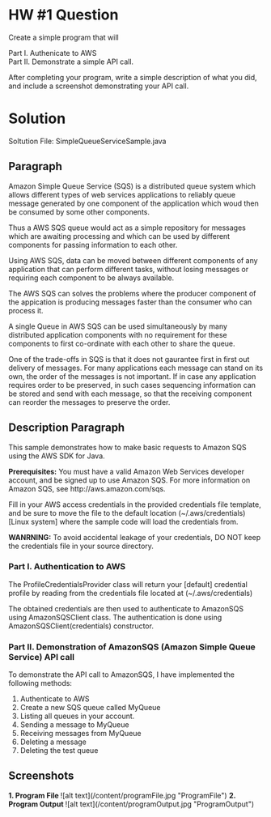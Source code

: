 # HW #1 Question

Create a simple program that will

Part I. Authenicate to AWS    
Part II. Demonstrate a simple API call.

After completing your program, write a simple description of what you did, and include a screenshot demonstrating your API call.

# Solution

Soltution File: SimpleQueueServiceSample.java

## Paragraph
<p>
Amazon Simple Queue Service (SQS) is a distributed queue system which allows different types of web services applications to reliably queue message generated by one component of the application which woud then be consumed by some other components.
<p>
Thus a AWS SQS queue would act as a simple repository for messages which are awaiting processing and which can be used by different components for passing information to each other.
<p>
Using AWS SQS, data can be moved between different components of any application that can perform different tasks, without losing messages or requiring each component to be always available.
<p>
The AWS SQS can solves the problems where the producer component of the appication is producing messages faster than the consumer who can process it.
<p>
A single Queue in AWS SQS can be used simultaneously by many distributed application components with no requirement for these components to first co-ordinate with each other to share the queue.
<p>
One of the trade-offs in SQS is that it does not gaurantee first in first out delivery of messages. For many applications each message can stand on its own, the order of the messages is not important. If in case any application requires order to be preserved, in such cases sequencing information can be stored and send with each message, so that the receiving component can reorder the messages to preserve the order.    
</p>

## Description Paragraph
This sample demonstrates how to make basic requests to Amazon SQS using the AWS SDK for Java.
<p>
<b>Prerequisites:</b> You must have a valid Amazon Web
Services developer account, and be signed up to use Amazon SQS. For more
information on Amazon SQS, see http://aws.amazon.com/sqs.
<p>
Fill in your AWS access credentials in the provided credentials file
template, and be sure to move the file to the default location
(~/.aws/credentials) [Linux system] where the sample code will load the credentials from.
<p>
<b>WANRNING:</b> To avoid accidental leakage of your credentials, DO NOT keep
the credentials file in your source directory.    
</p>

### Part I. Authentication to AWS
<p>The ProfileCredentialsProvider class will return your [default] credential profile by reading from the credentials file located at (~/.aws/credentials)
<p>The obtained credentials are then used to authenticate to AmazonSQS using AmazonSQSClient class. The authentication is done using AmazonSQSClient(credentials)
constructor.

### Part II. Demonstration of AmazonSQS (Amazon Simple Queue Service) API call
<p>To demonstrate the API call to AmazonSQS, I have implemented the following methods:

1.  Authenticate to AWS
2.  Create a new SQS queue called MyQueue
3.  Listing all queues in your account.
4.  Sending a message to MyQueue
5.  Receiving messages from MyQueue
6.  Deleting a message
7.  Deleting the test queue    

## Screenshots
<p>
<b> 1.  Program File </b>
![alt text](/content/programFile.jpg "ProgramFile")
<b> 2.  Program Output </b>
![alt text](/content/programOutput.jpg "ProgramOutput")
